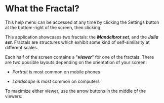 # What the Fractal?

<Alert severity="info">
This help menu can be accessed at any time by clicking the Settings button at the bottom-right of the screen, then clicking <SettingsHelpButton />
</Alert>

<!-- <SettingsMenuButton /> > <SettingsHelpButton /> -->

This application showcases two fractals: the **_Mandelbrot set_**, and the **_Julia set_**.
Fractals are structures which exhibit some kind of self-similarity at different scales.

Each half of the screen contains a "**_viewer_**" for one of the fractals.
There are two possible layouts depending on the orientation of your screen:

- _Portrait_ is most common on mobile phones

- _Landscape_ is most common on computers

<ViewerLayoutDiagram />

To maximize either viewer, use the arrow buttons in the middle of the viewers:

<ViewChangerDisplay />
